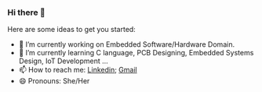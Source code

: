 ### Hi there 👋

<!--
**salonis13/salonis13** is a ✨ _special_ ✨ repository because its `README.md` (this file) appears on your GitHub profile.
- 👯 I’m looking to collaborate on ...
- 🤔 I’m looking for help with ...
- 💬 Ask me about ...
- ⚡ Fun fact: ...
-->
Here are some ideas to get you started:

- 🔭 I’m currently working on Embedded Software/Hardware Domain. 
- 🌱 I’m currently learning C language, PCB Designing, Embedded Systems Design, IoT Development ...
- 📫 How to reach me: [Linkedin](https://www.linkedin.com/in/saloniv-shah/); [Gmail](mailto:shah.saloniv@gmail.com)
- 😄 Pronouns: She/Her


